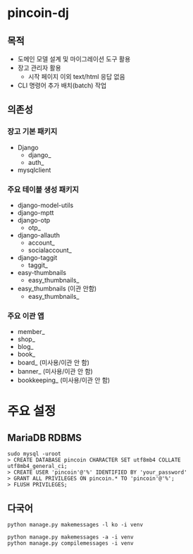 # pincoin-dj
## 목적
* 도메인 모델 설계 및 마이그레이션 도구 활용
* 장고 관리자 활용
  * 시작 페이지 이외 text/html 응답 없음
* CLI 명령어 추가 배치(batch) 작업

## 의존성
### 장고 기본 패키지
* Django
  * django_
  * auth_
* mysqlclient

### 주요 테이블 생성 패키지
* django-model-utils
* django-mptt
* django-otp
  * otp_
* django-allauth
  * account_
  * socialaccount_
* django-taggit
  * taggit_
* easy-thumbnails
  * easy_thumbnails_
* easy_thumbnails (이관 안함)
  * easy_thumbnails_

### 주요 이관 앱
* member_
* shop_
* blog_
* book_
* board_ (미사용/이관 안 함)
* banner_ (미사용/이관 안 함)
* bookkeeping_ (미사용/이관 안 함)

# 주요 설정
## MariaDB RDBMS
```
sudo mysql -uroot
> CREATE DATABASE pincoin CHARACTER SET utf8mb4 COLLATE utf8mb4_general_ci;
> CREATE USER 'pincoin'@'%' IDENTIFIED BY 'your_password'
> GRANT ALL PRIVILEGES ON pincoin.* TO 'pincoin'@'%';
> FLUSH PRIVILEGES;
```

## 다국어
```
python manage.py makemessages -l ko -i venv
```

```
python manage.py makemessages -a -i venv
python manage.py compilemessages -i venv
```